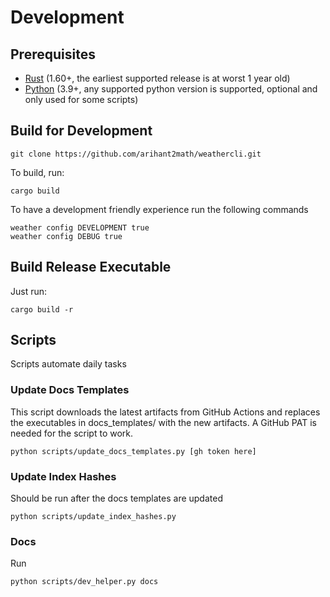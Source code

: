 # Development
## Prerequisites
* [Rust](https://www.rust-lang.org/) (1.60+, the earliest supported release is at worst 1 year old)
* [Python](https://python.org) (3.9+, any supported python version is supported, optional and only used for some scripts)
## Build for Development
```shell
git clone https://github.com/arihant2math/weathercli.git
```

To build, run:
```shell
cargo build
```

To have a development friendly experience run the following commands
```shell
weather config DEVELOPMENT true
weather config DEBUG true
```
## Build Release Executable
Just run:
```shell
cargo build -r
```
## Scripts
Scripts automate daily tasks

### Update Docs Templates
This script downloads the latest artifacts from GitHub Actions and replaces the executables in docs_templates/ with the new artifacts.
A GitHub PAT is needed for the script to work.
```shell
python scripts/update_docs_templates.py [gh token here]
```
### Update Index Hashes
Should be run after the docs templates are updated
```shell
python scripts/update_index_hashes.py
```
### Docs
Run
```shell
python scripts/dev_helper.py docs
```

